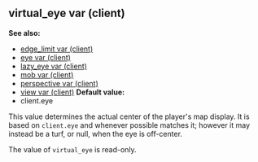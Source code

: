 ## virtual_eye var (client)
**See also:**
+   [edge_limit var (client)](/ref/client/var/edge_limit.md) 
+   [eye var (client)](/ref/client/var/eye.md) 
+   [lazy_eye var (client)](/ref/client/var/lazy_eye.md) 
+   [mob var (client)](/ref/client/var/mob.md) 
+   [perspective var (client)](/ref/client/var/perspective.md) 
+   [view var (client)](/ref/client/var/view.md) <!-- -->
**Default value:**
+   client.eye


This value determines the actual center of the player\'s map
display. It is based on `client.eye` and whenever possible matches it;
however it may instead be a turf, or null, when the eye is off-center.


The value of `virtual_eye` is read-only.